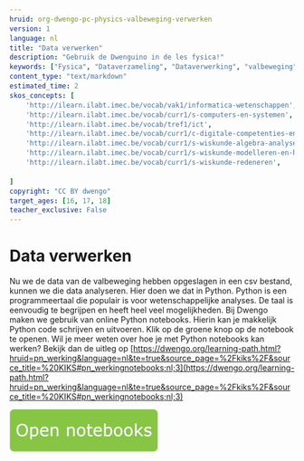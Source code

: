 ```yaml
---
hruid: org-dwengo-pc-physics-valbeweging-verwerken
version: 1
language: nl
title: "Data verwerken"
description: "Gebruik de Dwenguino in de les fysica!"
keywords: ["Fysica", "Dataverzameling", "Dataverwerking", "valbeweging", "Python", "modelleren"]
content_type: "text/markdown"
estimated_time: 2
skos_concepts: [
    'http://ilearn.ilabt.imec.be/vocab/vak1/informatica-wetenschappen', 
    'http://ilearn.ilabt.imec.be/vocab/curr1/s-computers-en-systemen',
    'http://ilearn.ilabt.imec.be/vocab/tref1/ict',
    'http://ilearn.ilabt.imec.be/vocab/curr1/c-digitale-competenties-en-mediawijsheid',
    'http://ilearn.ilabt.imec.be/vocab/curr1/s-wiskunde-algebra-analyse',
    'http://ilearn.ilabt.imec.be/vocab/curr1/s-wiskunde-modelleren-en-heuristiek',
    'http://ilearn.ilabt.imec.be/vocab/curr1/s-wiskunde-redeneren',

]
copyright: "CC BY dwengo"
target_ages: [16, 17, 18]
teacher_exclusive: False
---
```


# Data verwerken

Nu we de data van de valbeweging hebben opgeslagen in een csv bestand, kunnen we die data analyseren. Hier doen we dat in Python. Python is een programmeertaal die populair is voor wetenschappelijke analyses. De taal is eenvoudig te begrijpen en heeft heel veel mogelijkheden. Bij Dwengo maken we gebruik van online Python notebooks. Hierin kan je makkelijk Python code schrijven en uitvoeren. Klik op de groene knop op de notebook te openen. Wil je meer weten over hoe je met Python notebooks kan werken? Bekijk dan de uitleg op [https://dwengo.org/learning-path.html?hruid=pn_werking&language=nl&te=true&source_page=%2Fkiks%2F&source_title=%20KIKS#pn_werkingnotebooks;nl;3](https://dwengo.org/learning-path.html?hruid=pn_werking&language=nl&te=true&source_page=%2Fkiks%2F&source_title=%20KIKS#pn_werkingnotebooks;nl;3)

[![](images/Knop.png "Knop")](https://kiks.ilabt.imec.be/hub/tmplogin?id=physical_computing_fysica_valbeweging "Notebooks Werking")
